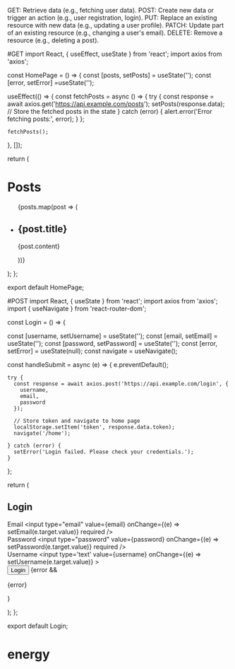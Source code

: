GET: Retrieve data (e.g., fetching user data).
POST: Create new data or trigger an action (e.g., user registration, login).
PUT: Replace an existing resource with new data (e.g., updating a user profile).
PATCH: Update part of an existing resource (e.g., changing a user's email).
DELETE: Remove a resource (e.g., deleting a post).


#GET
import React, { useEffect, useState } from 'react';
import axios from 'axios';

const HomePage = () => {
  const [posts, setPosts] = useState('');
  const [error, setError] =useState('');

  useEffect(() => {
    const fetchPosts = async () => {
      try {
        const response = await axios.get('https://api.example.com/posts');
        setPosts(response.data); // Store the fetched posts in the state
      } catch (error) {
        alert.error('Error fetching posts:', error);
      }
    };

    fetchPosts(); 
  }, []);

  return (
    <div>
      <h1>Posts</h1>
      <ul>
        {posts.map(post => (
          <li key={post.id}>
            <h2>{post.title}</h2>
            <p>{post.content}</p>
          </li>
        ))}
      </ul>
    </div>
  );
};

export default HomePage;

#POST
import React, { useState } from 'react';
import axios from 'axios';
import { useNavigate } from 'react-router-dom';

const Login = () => {

   const [username, setUsername] = useState('');
  const [email, setEmail] = useState('');
  const [password, setPassword] = useState('');
  const [error, setError] = useState(null);
  const navigate = useNavigate();

  const handleSubmit = async (e) => {
    e.preventDefault();

    try {
      const response = await axios.post('https://api.example.com/login', {
        username,
        email,
        password
      });

      // Store token and navigate to home page
      localStorage.setItem('token', response.data.token);
      navigate('/home');

    } catch (error) {
      setError('Login failed. Please check your credentials.');
    }
  };

  return (
    <div>
      <h2>Login</h2>
      <form onSubmit={handleSubmit}>
        <div>
          <label>Email</label>
          <input
            type="email"
            value={email}
            onChange={(e) => setEmail(e.target.value)}
            required
          />
        </div>
        <div>
          <label>Password</label>
          <input
            type="password"
            value={password}
            onChange={(e) => setPassword(e.target.value)}
            required
          />
        </div>
        <div>
            <label>Username</label>
            <input
                type='text'
                value={username}
                onChange={(e) => setUsername(e.target.value)}
            >
        </div>
        <button type="submit">Login</button>
        {error && <p>{error}</p>}
      </form>
    </div>
  );
};

export default Login;
# energy
